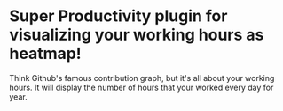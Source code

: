 # Super Productivity plugin for visualizing your working hours as heatmap!

Think Github's famous contribution graph, but it's all about your working hours. It will display the number of hours that your worked every day for year.
